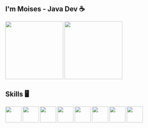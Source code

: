 ## I'm Moises - Java Dev ☕
<div align="left">
	<img height="180em" src="https://github-readme-stats.vercel.app/api?username=moisescaldas&show_icons=true&theme=radical&include_all_commits=true&count_private=true" />

<img height="180em" src="https://github-readme-stats.vercel.app/api/top-langs/?username=moisescaldas" />

## Skills :desktop_computer:
<div>
	<img height="50px" src="https://cdn.jsdelivr.net/gh/devicons/devicon/icons/java/java-original.svg" />
	<img height="50px" src="https://cdn.jsdelivr.net/gh/devicons/devicon/icons/bash/bash-original.svg" />
    <img height="50px" src="https://cdn.jsdelivr.net/gh/devicons/devicon/icons/microsoftsqlserver/microsoftsqlserver-plain.svg" /> 
    <img height="50px" src="https://cdn.jsdelivr.net/gh/devicons/devicon/icons/docker/docker-original.svg" />      
	<img height="50px" src="https://cdn.jsdelivr.net/gh/devicons/devicon/icons/javascript/javascript-original.svg" />
	<img height="50px" src="https://cdn.jsdelivr.net/gh/devicons/devicon/icons/html5/html5-original.svg" />
	<img height="50px" src="https://cdn.jsdelivr.net/gh/devicons/devicon/icons/css3/css3-plain.svg" />          
	<img height="50px" src="https://cdn.jsdelivr.net/gh/devicons/devicon/icons/python/python-original-wordmark.svg" />
</div>
